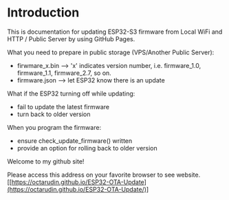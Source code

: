 # Introduction
This is documentation for updating ESP32-S3 firmware from Local WiFi and HTTP / Public Server by using GitHub Pages.

What you need to prepare in public storage (VPS/Another Public Server):
- firwmare_x.bin --> 'x' indicates version number, i.e. firmware_1.0, firmware_1.1, firmware_2.7, so on.
- firmware.json --> let ESP32 know there is an update

What if the ESP32 turning off while updating:
- fail to update the latest firmware
- turn back to older version

When you program the firmware:
- ensure check_update_firmware() written
- provide an option for rolling back to older version



Welcome to my github site!

Please access this address on your favorite browser to see website.
[[https://octarudin.github.io/ESP32-OTA-Update](https://octarudin.github.io/ESP32-OTA-Update/)]
